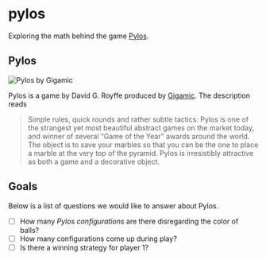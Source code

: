 # pylos
Exploring the math behind the game [Pylos][].

## Pylos
![Pylos by Gigamic](http://en.gigamic.com/files/catalog/products/images/product/gigamic_gdpy_pylos-mini-white_boxgame_web.jpg)

Pylos is a game by David G. Royffe produced by [Gigamic][gigamic]. The description reads

> Simple rules, quick rounds and rather subtle tactics: Pylos is one of the strangest yet
most beautiful abstract games on the market today, and winner of several “Game of the
Year” awards around the world. The object is to save your marbles so that you can be
the one to place a marble at the very top of the pyramid. Pylos is irresistibly attractive
as both a game and a decorative object.

## Goals
Below is a list of questions we would like to answer about Pylos.

* [ ] How many _Pylos configurations_ are there disregarding the color of balls?
* [ ] How many configurations come up during play?
* [ ] Is there a winning strategy for player 1?

[pylos]: http://en.gigamic.com/game/pylos
[gigamic]: http://en.gigamic.com
